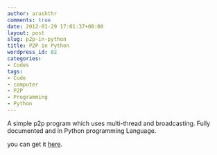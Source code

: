 ```yaml
---
author: arashthr
comments: true
date: 2012-01-29 17:01:37+00:00
layout: post
slug: p2p-in-python
title: P2P in Python
wordpress_id: 82
categories:
- Codes
tags:
- Code
- computer
- P2P
- Programming
- Python
---
```


A simple p2p program which uses multi-thread and broadcasting.
Fully documented and in Python programming Language.




you can get it [here](http://ge.tt/8V0krtC).
